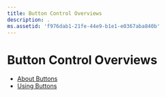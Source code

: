 ```yaml
---
title: Button Control Overviews
description: .
ms.assetid: 'f976dab1-21fe-44e9-b1e1-e0367aba840b'
---
```


# Button Control Overviews

-   [About Buttons](about-buttons.md)
-   [Using Buttons](using-buttons.md)

 

 




